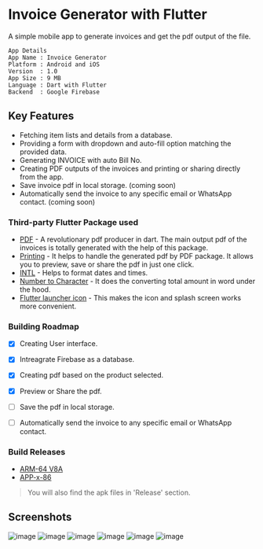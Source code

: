 # Invoice Generator with Flutter

A simple mobile app to generate invoices and get the pdf output of the file.

```
App Details
App Name : Invoice Generator
Platform : Android and iOS
Version  : 1.0
App Size : 9 MB
Language : Dart with Flutter
Backend  : Google Firebase
```


## Key Features
- Fetching item lists and details from a database. 
- Providing a form with dropdown and auto-fill option matching the provided data.
- Generating INVOICE with auto Bill No.
- Creating PDF outputs of the invoices and printing or sharing directly from the app.
- Save invoice pdf in local storage. (coming soon)
- Automatically send the invoice to any specific email or WhatsApp contact. (coming soon)

### Third-party Flutter Package used
- [PDF](https://pub.dev/packages/pdf) - A revolutionary pdf producer in dart. The main output pdf of the invoices is totally generated with the help of this package.
- [Printing](https://pub.dev/packages/printing) - It helps to handle the generated pdf by PDF package. It allows you to preview, save or share the pdf in just one click.
- [INTL](https://pub.dev/packages/intl) - Helps to format dates and times.
- [Number to Character](https://pub.dev/packages/number_to_character) - It does the converting total amount in word under the hood. 
- [Flutter launcher icon](https://pub.dev/packages/flutter_launcher_icons) - This makes the icon and splash screen works more convenient. 


### Building Roadmap
- [x] Creating User interface.
- [x] Intreagrate Firebase as a database.
- [x] Creating pdf based on the product selected.
- [x] Preview or Share the pdf.
- [ ] Save the pdf in local storage.
- [ ] Automatically send the invoice to any specific email or WhatsApp contact.


### Build Releases 
- [ARM-64 V8A](https://drive.google.com/file/d/1etM_k72_tvMX-_o_CqI0g5WhlQbb-iR3/view?usp=share_link)
- [APP-x-86](https://drive.google.com/file/d/1X1--nXNQIbzIDUs77lyGo3M1HXkeEFwg/view?usp=share_link)
> You will also find the apk files in 'Release' section.

## Screenshots

![image](https://user-images.githubusercontent.com/95021955/212470272-d7f37cdb-6216-44b3-8994-880565942c08.png)
![image](https://user-images.githubusercontent.com/95021955/212470290-3d370ed1-3346-41c3-a297-e6d815a01029.png)
![image](https://user-images.githubusercontent.com/95021955/212470293-1a33f575-49b1-4c3a-a2ac-588d48b544b2.png)
![image](https://user-images.githubusercontent.com/95021955/212470303-fb59d536-6319-495b-95c3-220c0b77fb2c.png)
![image](https://user-images.githubusercontent.com/95021955/212470458-522491be-0413-4244-b4ec-d40748d378d1.png)
![image](https://user-images.githubusercontent.com/95021955/212470388-6b432881-b0cd-4c71-83a6-e7f03541c428.png)

